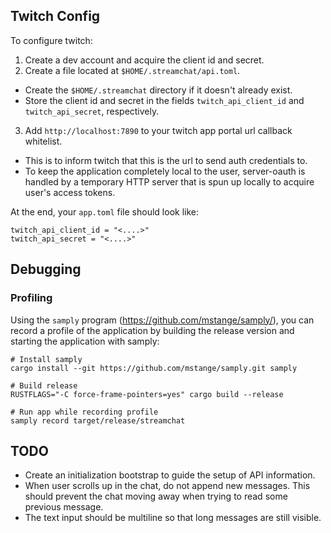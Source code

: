 ## Twitch Config
To configure twitch:
1. Create a dev account and acquire the client id and secret.
2. Create a file located at `$HOME/.streamchat/api.toml`.
  - Create the `$HOME/.streamchat` directory if it doesn't already exist.
  - Store the client id and secret in the fields `twitch_api_client_id` and `twitch_api_secret`, respectively.
3. Add `http://localhost:7890` to your twitch app portal url callback whitelist.
  - This is to inform twitch that this is the url to send auth credentials to.
  - To keep the application completely local to the user, server-oauth is handled by a temporary HTTP server
    that is spun up locally to acquire user's access tokens.

At the end, your `app.toml` file should look like:
```
twitch_api_client_id = "<....>"
twitch_api_secret = "<....>"
```

## Debugging
### Profiling
Using the `samply` program (https://github.com/mstange/samply/), you can record a profile of the application
by building the release version and starting the application with samply:

```
# Install samply
cargo install --git https://github.com/mstange/samply.git samply

# Build release
RUSTFLAGS="-C force-frame-pointers=yes" cargo build --release

# Run app while recording profile
samply record target/release/streamchat
```

## TODO
- Create an initialization bootstrap to guide the setup of API information.
- When user scrolls up in the chat, do not append new messages. This should prevent the chat moving away when
  trying to read some previous message.
- The text input should be multiline so that long messages are still visible.
